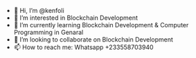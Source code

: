 - 👋 Hi, I’m @kenfoli
- 👀 I’m interested in Blockchain Development
- 🌱 I’m currently learning Blockchain Development & Computer Programming in Genaral
- 💞️ I’m looking to collaborate on Blockchain Development
- 📫 How to reach me: Whatsapp +233558703940

<!---
kenfoli/kenfoli is a ✨ special ✨ repository because its `README.md` (this file) appears on your GitHub profile.
You can click the Preview link to take a look at your changes.
--->
